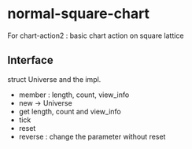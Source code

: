 # normal-square-chart
For chart-action2 : basic chart action on square lattice

## Interface

struct Universe and the impl.

- member : length, count, view_info
- new -> Universe
- get length, count and view_info
- tick
- reset
- reverse : change the parameter without reset
